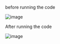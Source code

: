 before running the code

![image](https://user-images.githubusercontent.com/89444163/194700504-02495a24-5867-4d66-b78b-02df11b184e3.png)

After running the code

![image](https://user-images.githubusercontent.com/89444163/194700535-738c4e52-2828-44ed-8eb4-d70a1d12e907.png)
